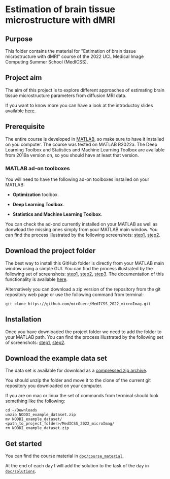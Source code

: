 # Estimation of brain tissue microstructure with dMRI

## Purpose

This folder contains the material for "Estimation of brain tissue microstructure with dMRI" course of the 2022 UCL Medical Image Computing Summer School (MedICSS).

## Project aim

The aim of this project is to explore different approaches of estimating brain tissue microstructure parameters from diffusion MRI data.

If you want to know more you can have a look at the introductoy slides available [here](doc/projectDescription/MedICSS_microImg_projectPresentation.pptx).

## Prerequisite

The entire course is developed in [MATLAB](https://uk.mathworks.com/products/matlab.html), so make sure to have it installed on you computer.
The course was tested on MATLAB R2022a. The Deep Learning Toolbox and Statistics and Machine Learning Toolbox are available from 2019a version on, so you should have at least that version.

### MATLAB ad-on toolboxes

You will need to have the following ad-on toolboxes installed on your MATLAB:

* **Optimization** toolbox.

* **Deep Learning Toolbox**.

* **Statistics and Machine Learning Toolbox**.

You can check the ad-ond currently installed on your MATLAB as well as donwload the missing ones simply from your MATLAB main window. You can find the process illustrated by the following screenshots: [step1](figs/prereq/addons1.png), [step2](figs/prereq/addons2.png).

<!---
### MATLAB toolboxes

You will also need to Download the following toolboxes:

* The [NODDI MATLAB toolbox](http://mig.cs.ucl.ac.uk/index.php?n=Download.NODDI).

* The [NIfTI Matlab library](https://github.com/NIFTI-Imaging/nifti_matlab).

* The [NifTI Matlab tools](https://uk.mathworks.com/matlabcentral/fileexchange/8797-tools-for-nifti-and-analyze-image).

After the download you should keep track of the path to the folder where they are located.

Suggestion: creat a folder
--->

## Download the project folder

The best way to install this GitHub folder is directly from your MATLAB main window using a simple GUI.  You can find the process illustrated by the following set of screenshots: [step1](figs/download/gitdownload1.png), [step2](figs/download/gitdownload2.png), [step3](figs/download/gitdownload3.png). The documentation of this functionality is available [here](https://it.mathworks.com/help/simulink/ug/clone-git-repository.html).

Alternatively you can download a zip version of the repository from the git repository web page or use the following command from terminal:

```
git clone https://github.com/micGuerr/MedICSS_2022_microImag.git
```

## Installation

Once you have downloaded the project folder we need to add the folder to your MATLAB path. You can find the process illustrated by the following set of screenshots: [step1](figs/installation/addpath1.png), [step2](figs/installation/addpath2.png).

## Download the example data set

The data set is available for download as a [compressed zip archive](https://www.nitrc.org/frs/download.php/11758/NODDI_example_dataset.zip).

You should unzip the folder and move it to the clone of the current git repository you downloaded on your computer.

If you are on mac or linux the set of commands from terminal should look something like the following:

```
cd ~/Downloads
unzip NODDI_example_dataset.zip
mv NODDI_example_dataset/ <path_to_project_folder>/MedICSS_2022_microImag/
rm NODDI_example_dataset.zip
```

## Get started

You can find the course material in [`doc/course_material`](doc/course_material).

At the end of each day I will add the solution to the task of the day in [`doc/solutions`](doc/solutions).

